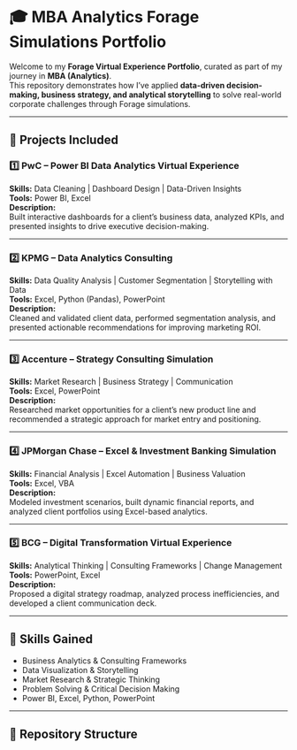 # 🎓 MBA Analytics Forage Simulations Portfolio

Welcome to my **Forage Virtual Experience Portfolio**, curated as part of my journey in **MBA (Analytics)**.  
This repository demonstrates how I’ve applied **data-driven decision-making, business strategy, and analytical storytelling** to solve real-world corporate challenges through Forage simulations.

---

## 🧩 Projects Included

### 1️⃣ PwC – Power BI Data Analytics Virtual Experience
**Skills:** Data Cleaning | Dashboard Design | Data-Driven Insights  
**Tools:** Power BI, Excel  
**Description:**  
Built interactive dashboards for a client’s business data, analyzed KPIs, and presented insights to drive executive decision-making.

---

### 2️⃣ KPMG – Data Analytics Consulting
**Skills:** Data Quality Analysis | Customer Segmentation | Storytelling with Data  
**Tools:** Excel, Python (Pandas), PowerPoint  
**Description:**  
Cleaned and validated client data, performed segmentation analysis, and presented actionable recommendations for improving marketing ROI.

---

### 3️⃣ Accenture – Strategy Consulting Simulation
**Skills:** Market Research | Business Strategy | Communication  
**Tools:** Excel, PowerPoint  
**Description:**  
Researched market opportunities for a client’s new product line and recommended a strategic approach for market entry and positioning.

---

### 4️⃣ JPMorgan Chase – Excel & Investment Banking Simulation
**Skills:** Financial Analysis | Excel Automation | Business Valuation  
**Tools:** Excel, VBA  
**Description:**  
Modeled investment scenarios, built dynamic financial reports, and analyzed client portfolios using Excel-based analytics.

---

### 5️⃣ BCG – Digital Transformation Virtual Experience
**Skills:** Analytical Thinking | Consulting Frameworks | Change Management  
**Tools:** PowerPoint, Excel  
**Description:**  
Proposed a digital strategy roadmap, analyzed process inefficiencies, and developed a client communication deck.

---

## 🧠 Skills Gained

- Business Analytics & Consulting Frameworks  
- Data Visualization & Storytelling  
- Market Research & Strategic Thinking  
- Problem Solving & Critical Decision Making  
- Power BI, Excel, Python, PowerPoint  

---

## 📂 Repository Structure

